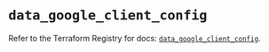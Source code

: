 # `data_google_client_config`

Refer to the Terraform Registry for docs: [`data_google_client_config`](https://registry.terraform.io/providers/hashicorp/google/6.39.0/docs/data-sources/client_config).
